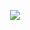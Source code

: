 <p align="center">
  <img src="https://capsule-render.vercel.app/api?type=waving&color=gradient&height=80&section=footer"/>
</p>
